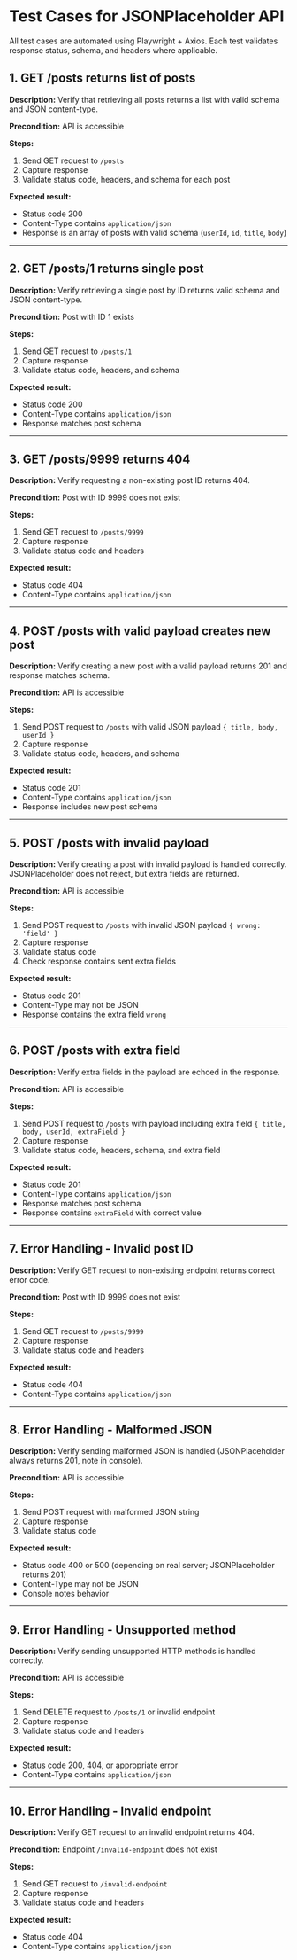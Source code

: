 # Test Cases for JSONPlaceholder API

All test cases are automated using Playwright + Axios. Each test validates response status, schema, and headers where applicable.

## 1. GET /posts returns list of posts

**Description:** Verify that retrieving all posts returns a list with valid schema and JSON content-type.

**Precondition:** API is accessible

**Steps:**

1. Send GET request to `/posts`
2. Capture response
3. Validate status code, headers, and schema for each post

**Expected result:**

* Status code 200
* Content-Type contains `application/json`
* Response is an array of posts with valid schema (`userId`, `id`, `title`, `body`)

---

## 2. GET /posts/1 returns single post

**Description:** Verify retrieving a single post by ID returns valid schema and JSON content-type.

**Precondition:** Post with ID 1 exists

**Steps:**

1. Send GET request to `/posts/1`
2. Capture response
3. Validate status code, headers, and schema

**Expected result:**

* Status code 200
* Content-Type contains `application/json`
* Response matches post schema

---

## 3. GET /posts/9999 returns 404

**Description:** Verify requesting a non-existing post ID returns 404.

**Precondition:** Post with ID 9999 does not exist

**Steps:**

1. Send GET request to `/posts/9999`
2. Capture response
3. Validate status code and headers

**Expected result:**

* Status code 404
* Content-Type contains `application/json`

---

## 4. POST /posts with valid payload creates new post

**Description:** Verify creating a new post with a valid payload returns 201 and response matches schema.

**Precondition:** API is accessible

**Steps:**

1. Send POST request to `/posts` with valid JSON payload `{ title, body, userId }`
2. Capture response
3. Validate status code, headers, and schema

**Expected result:**

* Status code 201
* Content-Type contains `application/json`
* Response includes new post schema

---

## 5. POST /posts with invalid payload

**Description:** Verify creating a post with invalid payload is handled correctly. JSONPlaceholder does not reject, but extra fields are returned.

**Precondition:** API is accessible

**Steps:**

1. Send POST request to `/posts` with invalid JSON payload `{ wrong: 'field' }`
2. Capture response
3. Validate status code
4. Check response contains sent extra fields

**Expected result:**

* Status code 201
* Content-Type may not be JSON
* Response contains the extra field `wrong`

---

## 6. POST /posts with extra field

**Description:** Verify extra fields in the payload are echoed in the response.

**Precondition:** API is accessible

**Steps:**

1. Send POST request to `/posts` with payload including extra field `{ title, body, userId, extraField }`
2. Capture response
3. Validate status code, headers, schema, and extra field

**Expected result:**

* Status code 201
* Content-Type contains `application/json`
* Response matches post schema
* Response contains `extraField` with correct value

---

## 7. Error Handling - Invalid post ID

**Description:** Verify GET request to non-existing endpoint returns correct error code.

**Precondition:** Post with ID 9999 does not exist

**Steps:**

1. Send GET request to `/posts/9999`
2. Capture response
3. Validate status code and headers

**Expected result:**

* Status code 404
* Content-Type contains `application/json`

---

## 8. Error Handling - Malformed JSON

**Description:** Verify sending malformed JSON is handled (JSONPlaceholder always returns 201, note in console).

**Precondition:** API is accessible

**Steps:**

1. Send POST request with malformed JSON string
2. Capture response
3. Validate status code

**Expected result:**

* Status code 400 or 500 (depending on real server; JSONPlaceholder returns 201)
* Content-Type may not be JSON
* Console notes behavior

---

## 9. Error Handling - Unsupported method

**Description:** Verify sending unsupported HTTP methods is handled correctly.

**Precondition:** API is accessible

**Steps:**

1. Send DELETE request to `/posts/1` or invalid endpoint
2. Capture response
3. Validate status code and headers

**Expected result:**

* Status code 200, 404, or appropriate error
* Content-Type contains `application/json`

---

## 10. Error Handling - Invalid endpoint

**Description:** Verify GET request to an invalid endpoint returns 404.

**Precondition:** Endpoint `/invalid-endpoint` does not exist

**Steps:**

1. Send GET request to `/invalid-endpoint`
2. Capture response
3. Validate status code and headers

**Expected result:**

* Status code 404
* Content-Type contains `application/json`
